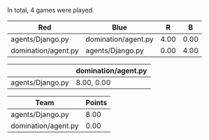 In total, 4 games were played.

|                 Red |                Blue |    R |    B |
|---------------------|---------------------|------|------|
|    agents/Django.py | domination/agent.py | 4.00 | 0.00 |
| domination/agent.py |    agents/Django.py | 0.00 | 4.00 |

|                  | domination/agent.py |
|------------------|---------------------|
| agents/Django.py |          8.00, 0.00 |

|                Team | Points |
|---------------------|--------|
|    agents/Django.py |   8.00 |
| domination/agent.py |   0.00 |
